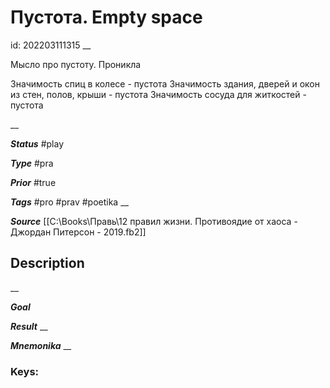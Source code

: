# Пустота. Empty space
id: 202203111315
__

Мысло про пустоту. Проникла

Значимость спиц в колесе - пустота
Значимость здания, дверей и окон из стен, полов, крыши - пустота
Значимость сосуда для житкостей - пустота 

__

***Status***
#play

***Type*** 
#pra

***Prior***
#true

***Tags***
#pro #prav #poetika 
__

***Source***
[[C:\Books\Правь\12 правил жизни. Противоядие от хаоса - Джордан Питерсон - 2019.fb2]]

## Description


__

***Goal***

***Result***
__

***Mnemonika***
__

### Keys: 

